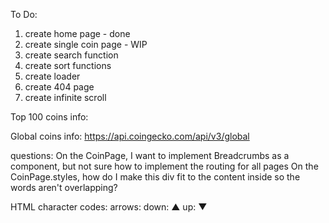 To Do:

1. create home page - done
2. create single coin page - WIP
3. create search function
4. create sort functions
5. create loader
6. create 404 page
7. create infinite scroll

Top 100 coins info:

Global coins info:
https://api.coingecko.com/api/v3/global

questions:
On the CoinPage, I want to implement Breadcrumbs as a component, but not sure how to implement the routing for all pages
On the CoinPage.styles, how do I make this div fit to the content inside so the words aren't overlapping?

HTML character codes:
arrows:
down: &#x25B2;
up: &#x25BC;
